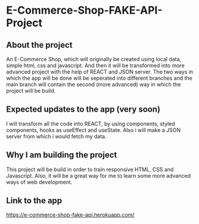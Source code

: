 # E-Commerce-Shop-FAKE-API-Project

## About the project

An E-Commerce Shop, which will originally be created using local data, simple html, css and javascript. And then it will
be transformed into more advanced project with the help of REACT and JSON server. 
The two ways in which the app will be done will be seperated into different branches and the main branch will 
contain the second (more advanced) way in which the project will be build.

## Expected updates to the app (very soon)

I will transform all the code into REACT, by using components, styled components, hooks as useEffect and useState. 
Also i will make a JSON server from which i would fetch my data.

## Why I am building the project

This project will be build in order to train responsive HTML, CSS and Javascript. 
Also, it will be a great way for me to learn some more advanced ways of web development.

## Link to the app

https://e-commerce-shop-fake-api.herokuapp.com/
